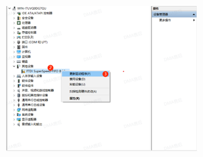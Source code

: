 ![这是图片](https://github.com/DavidLee1028/DMA-NEW-NOVICE-TOOL-KIT/blob/main/2.DMA%20FTD601%20driver/img/1.png)
